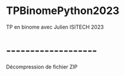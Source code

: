 # TPBinomePython2023
TP en binome avec Julien ISITECH 2023
# -------------------
Décompression de fichier ZIP
